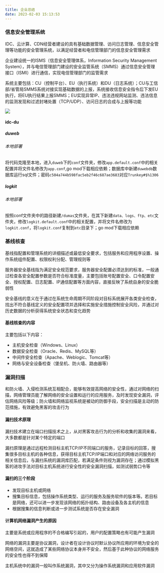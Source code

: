 ```yaml
---
title: 企业总结
date: 2023-02-03 15:13:53
---
```


### 信息安全管理系统

IDC、云计算、CDN经营者建设的具有基础数据管理、访问日志管理、信息安全管理等功能的安全管理系统，以满足经营者和电信管理部门的信息安全管理需求

企业建设统一的ISMS（信息安全管理体系，Information Security Management System），并与电信管理部门建设的安全监管系统（SMMS）通过信息安全管理接口（ISMI）进行通信，实现电信管理部门的监管需求

系统主要包括：CU（控制平台）、EU（执行系统）和DU（日志系统）；CU与工信部/省管局SMMS系统对接实现基础数据的上报，系统接收信息安全指令后下发EU执行，将EU执行结果上报SMMS；EU实现异常IP、违法违规网站监测、违法信息的监测发现和过滤封堵处置（TCP/UDP）、访问日志的合成与上报等功能

![](https://img-blog.csdnimg.cn/img_convert/c6e2dfbb39146c1c1ed4d7c6c77b0537.png)



#### idc-du

##### duweb

###### 本地部署

将代码克隆至本地，进入`duweb`下的`conf`文件夹，修改`app.default.conf`中的相关配置并将文件名修改为`app.conf`,go mod下载相应依赖；数据库中新建`duwebdb`数据库运行sql文件；密码`c504a744b598fac5eb2f46c687ae3683`对应`Trunkey#$%1306`

##### logkit

###### 本地部署

按照conf文件夹中的路径新建`/dumas`文件夹，在其下新建`data、logs、ftp、etc`文件夹，修改`logkit.default.conf`中的相关配置，并将文件名修改为`logkit.conf`，将`logkit.conf`复制到`etc`目录下；go mod下载相应依赖

### 基线核查

基线指配置和管理系统的详细描述或最低安全要求，包括服务和应用程序设置、操作系统组件配置、权限权利分配、管理规则等

服务器安全基线指为满足安全规范要求，服务器安全配置必须达到的标准，一般通过检查各安全配置参数是否符合标准度量，主要包括账号配置安全、口令配置安全、授权配置、日志配置、IP通信配置等方面内容，直接反映了系统自身的安全脆弱性

安全基线的意义在于通过在系统生命周期不同阶段对目标系统展开各类安全检查，找出不符合基线定义的安全配置项并选择和实施安全措施控制安全风险，并通过对历史数据的分析获得系统安全状态和变化趋势

#### 基线核查的内容

主要包括以下内容：

- 主机安全检查（Windows、Linux）
- 数据安全检查（Oracle、Redis、MySQL等）
- 中间件安全检查（Apache、Weblogic、Tomcat等）
- 网络与安全设备检查（堡垒机、防火墙、路由器等）

### 漏洞扫描

和防火墙、入侵检测系统互相配合，能够有效提高网络的安全性，通过对网络的扫描，网络管理员能了解网络的安全设置和运行的应用服务，及时发现安全漏洞，评估网络风险等级；防火墙和网络监视系统是被动的防御手段，安全扫描是主动的防范措施，有效避免黑客的攻击行为

#### 漏扫技术原理

漏扫技术建立在端口扫描技术之上，从对黑客攻击行为的分析和收集的漏洞来看，大多数都是针对某个特定的端口

漏扫原理是通过远程检测目标主机TCP/IP不同端口的服务，记录目标的回答，搜集很多目标主机的各种信息，获得目标主机TCP/IP端口和对应的网络访问服务的相关信息后，与漏扫系统的漏洞库匹配，若满足条件则视为漏洞存在；通过模拟黑客的进攻手法对目标主机系统进行安全性的安全漏洞扫描，如测试弱势口令等

#### 漏扫的三个阶段

- 发现目标主机或网络
- 搜集目标信息，包括操作系统类型、运行的服务及服务软件的版本等。若目标是网络，还可以进一步发现该网络的拓扑结构、路由设备及各主机的信息
- 根据搜集的信息判断或进一步测试系统是否存在安全漏洞

#### 计算机网络漏洞产生的原因

主要是系统或应用程序的不合格编写引起的，用户的配置策略也有可能产生漏洞

网络的漏洞主要是协议漏洞，设计者在设计协议时默认协议所应用的环境为安全的网络空间，这就造成了某些网络协议本身并不安全，然后基于此种协议的网络服务的安全性也得不到保障

主机系统中的漏洞一般叫作系统漏洞，其中又分为操作系统漏洞和应用软件漏洞
